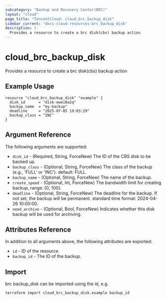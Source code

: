 ```yaml
---
subcategory: "Backup and Recovery Center(BRC)"
layout: "cloud"
page_title: "TencentCloud: cloud_brc_backup_disk"
sidebar_current: "docs-cloud-resources-brc_backup_disk"
description: |-
  Provides a resource to create a brc disk(cbs) backup action
---
```


# cloud_brc_backup_disk

Provides a resource to create a brc disk(cbs) backup action

## Example Usage

```hcl
resource "cloud_brc_backup_disk" "example" {
  disk_id      = "disk-ewei0a2q"
  backup_name  = "my-backup"
  deadline     = "2025-07-05 19:03:29"
  backup_class = "INC"
}
```

## Argument Reference

The following arguments are supported:

* `disk_id` - (Required, String, ForceNew) The ID of the CBS disk to be backed up.
* `backup_class` - (Optional, String, ForceNew) The class of the backup (e.g., 'FULL' or 'INC'). default: FULL.
* `backup_name` - (Optional, String, ForceNew) The name of the backup.
* `create_speed` - (Optional, Int, ForceNew) The bandwidth limit for creating backup, range: [0, 100].
* `deadline` - (Optional, String, ForceNew) The deadline for the backup. If not set, the backup will be permanent. standard time format: 2024-04-26 10:00:00.
* `need_archive` - (Optional, Bool, ForceNew) Indicates whether this disk backup will be used for archiving.

## Attributes Reference

In addition to all arguments above, the following attributes are exported:

* `id` - ID of the resource.
* `backup_id` - The ID of the backup.


## Import

brc backup_disk can be imported using the id, e.g.

```
terraform import cloud_brc_backup_disk.example backup_id
```

